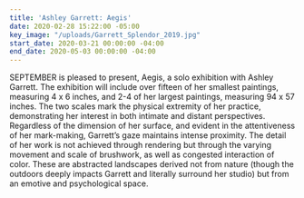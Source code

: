 ```yaml
---
title: 'Ashley Garrett: Aegis'
date: 2020-02-28 15:22:00 -05:00
key_image: "/uploads/Garrett_Splendor_2019.jpg"
start_date: 2020-03-21 00:00:00 -04:00
end_date: 2020-05-03 00:00:00 -04:00
---
```


SEPTEMBER is pleased to present, Aegis, a solo exhibition with Ashley Garrett. The exhibition will include over fifteen of her smallest paintings, measuring 4 x 6 inches, and 2-4 of her largest paintings, measuring 94 x 57 inches. The two scales mark the physical extremity of her practice, demonstrating her interest in both intimate and distant perspectives. Regardless of the dimension of her surface, and evident in the attentiveness of her mark-making, Garrett’s gaze maintains intense proximity. The detail of her work is not achieved through rendering but through the varying movement and scale of brushwork, as well as congested interaction of color. These are abstracted landscapes derived not from nature (though the outdoors deeply impacts Garrett and literally surround her studio) but from an emotive and psychological space. 